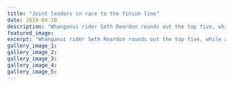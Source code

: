```yaml
---
title: "Joint leaders in race to the finish line"
date: 2019-04-10
description: "Whanganui rider Seth Reardon rounds out the top five, while a see-saw battle has begun to develop in this yearâ€™s NZ Enduro.."
featured_image: 
excerpt: "Whanganui rider Seth Reardon rounds out the top five, while a see-saw battle has begun to develop in this yearâ€™s New Zealand Enduro Championships, with two men now sharing the top spot in the premier grade."
gallery_image_1: 
gallery_image_2: 
gallery_image_3: 
gallery_image_4: 
gallery_image_5: 
---
```

